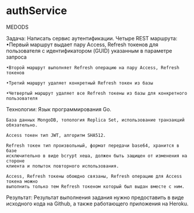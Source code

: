# authService

MEDODS

Задача:
Написать сервис аутентификации.
Четыре REST маршрута:
    •Первый маршрут выдает пару Access, Refresh токенов для пользователя с идентификатором (GUID) указанным в параметре запроса

    •Второй маршрут выполняет Refresh операцию на пару Access, Refresh токенов
    
    •Третий маршрут удаляет конкретный Refresh токен из базы

    •Четвертый маршрут удаляет все Refresh токены из базы для конкретного пользователя

Технологии:
    Язык программирования Go.

    База данных MongoDB, топология Replica Set, использование транзакций обязательно.

    Access токен тип JWT, алгоритм SHA512.

    Refresh токен тип произвольный, формат передачи base64, хранится в базе
    исключительно в виде bcrypt хеша, должен быть защищен от изменения на стороне
    клиента и попыток повторного использования.

    Access, Refresh токены обоюдно связаны, Refresh операцию для Access токена можно
    выполнить только тем Refresh токеном который был выдан вместе с ним.

Результат:
    Результат выполнения задания нужно
    предоставить в виде исходного кода
    на Github, а также работающего приложения
    на Heroku.